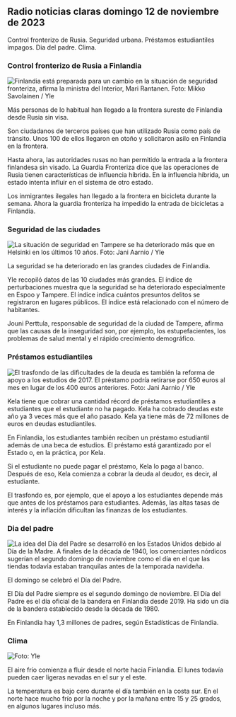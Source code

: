 ## Radio noticias claras domingo 12 de noviembre de 2023

Control fronterizo de Rusia. Seguridad urbana. Préstamos estudiantiles impagos. Dia del padre. Clima.

### Control fronterizo de Rusia a Finlandia

![Finlandia está preparada para un cambio en la situación de seguridad fronteriza, afirma la ministra del Interior, Mari Rantanen. Foto: Mikko Savolainen / Yle](https://images.cdn.yle.fi/image/upload/c_crop,h_2720,w_4836,x_0,y_450/ar_1.7777777777777777,c_fill,g_faces,h_675,w_1200/dpr_1.0/q_auto:eco/f_auto/fl_lossy/v1695988171/39-11790926516b884859ee)

Más personas de lo habitual han llegado a la frontera sureste de Finlandia desde Rusia sin visa.

Son ciudadanos de terceros países que han utilizado Rusia como país de tránsito. Unos 100 de ellos llegaron en otoño y solicitaron asilo en Finlandia en la frontera.

Hasta ahora, las autoridades rusas no han permitido la entrada a la frontera finlandesa sin visado. La Guardia Fronteriza dice que las operaciones de Rusia tienen características de influencia híbrida. En la influencia híbrida, un estado intenta influir en el sistema de otro estado.

Los inmigrantes ilegales han llegado a la frontera en bicicleta durante la semana. Ahora la guardia fronteriza ha impedido la entrada de bicicletas a Finlandia.

### Seguridad de las ciudades

![La situación de seguridad en Tampere se ha deteriorado más que en Helsinki en los últimos 10 años. Foto: Jani Aarnio / Yle](https://images.cdn.yle.fi/image/upload/c_crop,h_2687,w_4777,x_1,y_258/ar_1.7777777777777777,c_fill,g_faces,h_675,w_1200/dpr_1.0/q_auto:eco/f_auto/fl_lossy/v1699517677/39-1197321654a95de6dbe7)

La seguridad se ha deteriorado en las grandes ciudades de Finlandia.

Yle recopiló datos de las 10 ciudades más grandes. El índice de perturbaciones muestra que la seguridad se ha deteriorado especialmente en Espoo y Tampere. El índice indica cuántos presuntos delitos se registraron en lugares públicos. El índice está relacionado con el número de habitantes.

Jouni Perttula, responsable de seguridad de la ciudad de Tampere, afirma que las causas de la inseguridad son, por ejemplo, los estupefacientes, los problemas de salud mental y el rápido crecimiento demográfico.

### Préstamos estudiantiles

![El trasfondo de las dificultades de la deuda es también la reforma de apoyo a los estudios de 2017. El préstamo podría retirarse por 650 euros al mes en lugar de los 400 euros anteriores. Foto: Jani Aarnio / Yle](https://images.cdn.yle.fi/image/upload/c_crop,h_3078,w_5472,x_0,y_557/ar_1.7777777777777777,c_fill,g_faces,h_675,w_1200/dpr_1.0/q_auto:eco/f_auto/fl_lossy/v1694583672/39-1171262650149d3dfd0c)

Kela tiene que cobrar una cantidad récord de préstamos estudiantiles a estudiantes que el estudiante no ha pagado. Kela ha cobrado deudas este año ya 3 veces más que el año pasado. Kela ya tiene más de 72 millones de euros en deudas estudiantiles.

En Finlandia, los estudiantes también reciben un préstamo estudiantil además de una beca de estudios. El préstamo está garantizado por el Estado o, en la práctica, por Kela.

Si el estudiante no puede pagar el préstamo, Kela lo paga al banco. Después de eso, Kela comienza a cobrar la deuda al deudor, es decir, al estudiante.

El trasfondo es, por ejemplo, que el apoyo a los estudiantes depende más que antes de los préstamos para estudiantes. Además, las altas tasas de interés y la inflación dificultan las finanzas de los estudiantes.

### Dia del padre

![La idea del Día del Padre se desarrolló en los Estados Unidos debido al Día de la Madre. A finales de la década de 1940, los comerciantes nórdicos sugerían el segundo domingo de noviembre como el día en el que las tiendas todavía estaban tranquilas antes de la temporada navideña.](https://images.cdn.yle.fi/image/upload/c_crop,h_360,w_640,x_0,y_0/ar_1.7777777777777777,c_fill,g_faces,h_675,w_1200/dpr_1.0/q_auto:eco/f_auto/fl_lossy/v1510307500/39-4421515a057677df668)

El domingo se celebró el Día del Padre.

El Día del Padre siempre es el segundo domingo de noviembre. El Día del Padre es el día oficial de la bandera en Finlandia desde 2019. Ha sido un día de la bandera establecido desde la década de 1980.

En Finlandia hay 1,3 millones de padres, según Estadísticas de Finlandia.

### Clima

![ Foto: Yle](https://images.cdn.yle.fi/image/upload/c_crop,h_1080,w_1919,x_0,y_0/ar_1.7777777777777777,c_fill,g_faces,h_675,w_1200/dpr_1.0/q_auto:eco/f_auto/fl_lossy/v1699803736/39-11995176550f22164d93)

El aire frío comienza a fluir desde el norte hacia Finlandia. El lunes todavía pueden caer ligeras nevadas en el sur y el este.

La temperatura es bajo cero durante el día también en la costa sur. En el norte hace mucho frío por la noche y por la mañana entre 15 y 25 grados, en algunos lugares incluso más.